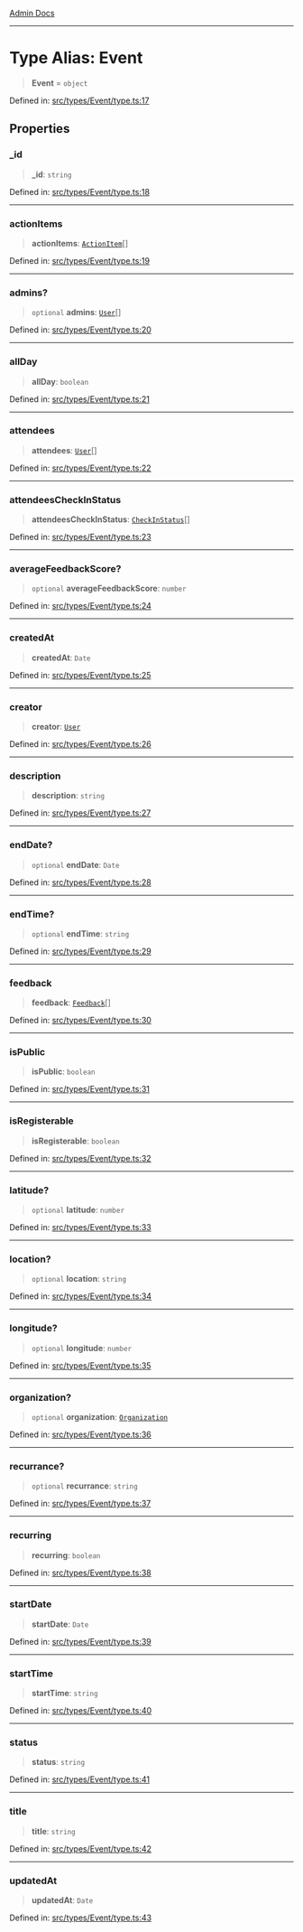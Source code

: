[Admin Docs](/)

***

# Type Alias: Event

> **Event** = `object`

Defined in: [src/types/Event/type.ts:17](https://github.com/PalisadoesFoundation/talawa-admin/blob/main/src/types/Event/type.ts#L17)

## Properties

### \_id

> **\_id**: `string`

Defined in: [src/types/Event/type.ts:18](https://github.com/PalisadoesFoundation/talawa-admin/blob/main/src/types/Event/type.ts#L18)

***

### actionItems

> **actionItems**: [`ActionItem`](../../../actionItem/type-aliases/ActionItem.md)[]

Defined in: [src/types/Event/type.ts:19](https://github.com/PalisadoesFoundation/talawa-admin/blob/main/src/types/Event/type.ts#L19)

***

### admins?

> `optional` **admins**: [`User`](User.md)[]

Defined in: [src/types/Event/type.ts:20](https://github.com/PalisadoesFoundation/talawa-admin/blob/main/src/types/Event/type.ts#L20)

***

### allDay

> **allDay**: `boolean`

Defined in: [src/types/Event/type.ts:21](https://github.com/PalisadoesFoundation/talawa-admin/blob/main/src/types/Event/type.ts#L21)

***

### attendees

> **attendees**: [`User`](User.md)[]

Defined in: [src/types/Event/type.ts:22](https://github.com/PalisadoesFoundation/talawa-admin/blob/main/src/types/Event/type.ts#L22)

***

### attendeesCheckInStatus

> **attendeesCheckInStatus**: [`CheckInStatus`](../../../CheckIn/type/type-aliases/CheckInStatus.md)[]

Defined in: [src/types/Event/type.ts:23](https://github.com/PalisadoesFoundation/talawa-admin/blob/main/src/types/Event/type.ts#L23)

***

### averageFeedbackScore?

> `optional` **averageFeedbackScore**: `number`

Defined in: [src/types/Event/type.ts:24](https://github.com/PalisadoesFoundation/talawa-admin/blob/main/src/types/Event/type.ts#L24)

***

### createdAt

> **createdAt**: `Date`

Defined in: [src/types/Event/type.ts:25](https://github.com/PalisadoesFoundation/talawa-admin/blob/main/src/types/Event/type.ts#L25)

***

### creator

> **creator**: [`User`](User.md)

Defined in: [src/types/Event/type.ts:26](https://github.com/PalisadoesFoundation/talawa-admin/blob/main/src/types/Event/type.ts#L26)

***

### description

> **description**: `string`

Defined in: [src/types/Event/type.ts:27](https://github.com/PalisadoesFoundation/talawa-admin/blob/main/src/types/Event/type.ts#L27)

***

### endDate?

> `optional` **endDate**: `Date`

Defined in: [src/types/Event/type.ts:28](https://github.com/PalisadoesFoundation/talawa-admin/blob/main/src/types/Event/type.ts#L28)

***

### endTime?

> `optional` **endTime**: `string`

Defined in: [src/types/Event/type.ts:29](https://github.com/PalisadoesFoundation/talawa-admin/blob/main/src/types/Event/type.ts#L29)

***

### feedback

> **feedback**: [`Feedback`](Feedback.md)[]

Defined in: [src/types/Event/type.ts:30](https://github.com/PalisadoesFoundation/talawa-admin/blob/main/src/types/Event/type.ts#L30)

***

### isPublic

> **isPublic**: `boolean`

Defined in: [src/types/Event/type.ts:31](https://github.com/PalisadoesFoundation/talawa-admin/blob/main/src/types/Event/type.ts#L31)

***

### isRegisterable

> **isRegisterable**: `boolean`

Defined in: [src/types/Event/type.ts:32](https://github.com/PalisadoesFoundation/talawa-admin/blob/main/src/types/Event/type.ts#L32)

***

### latitude?

> `optional` **latitude**: `number`

Defined in: [src/types/Event/type.ts:33](https://github.com/PalisadoesFoundation/talawa-admin/blob/main/src/types/Event/type.ts#L33)

***

### location?

> `optional` **location**: `string`

Defined in: [src/types/Event/type.ts:34](https://github.com/PalisadoesFoundation/talawa-admin/blob/main/src/types/Event/type.ts#L34)

***

### longitude?

> `optional` **longitude**: `number`

Defined in: [src/types/Event/type.ts:35](https://github.com/PalisadoesFoundation/talawa-admin/blob/main/src/types/Event/type.ts#L35)

***

### organization?

> `optional` **organization**: [`Organization`](../../../Organization/type/type-aliases/Organization.md)

Defined in: [src/types/Event/type.ts:36](https://github.com/PalisadoesFoundation/talawa-admin/blob/main/src/types/Event/type.ts#L36)

***

### recurrance?

> `optional` **recurrance**: `string`

Defined in: [src/types/Event/type.ts:37](https://github.com/PalisadoesFoundation/talawa-admin/blob/main/src/types/Event/type.ts#L37)

***

### recurring

> **recurring**: `boolean`

Defined in: [src/types/Event/type.ts:38](https://github.com/PalisadoesFoundation/talawa-admin/blob/main/src/types/Event/type.ts#L38)

***

### startDate

> **startDate**: `Date`

Defined in: [src/types/Event/type.ts:39](https://github.com/PalisadoesFoundation/talawa-admin/blob/main/src/types/Event/type.ts#L39)

***

### startTime

> **startTime**: `string`

Defined in: [src/types/Event/type.ts:40](https://github.com/PalisadoesFoundation/talawa-admin/blob/main/src/types/Event/type.ts#L40)

***

### status

> **status**: `string`

Defined in: [src/types/Event/type.ts:41](https://github.com/PalisadoesFoundation/talawa-admin/blob/main/src/types/Event/type.ts#L41)

***

### title

> **title**: `string`

Defined in: [src/types/Event/type.ts:42](https://github.com/PalisadoesFoundation/talawa-admin/blob/main/src/types/Event/type.ts#L42)

***

### updatedAt

> **updatedAt**: `Date`

Defined in: [src/types/Event/type.ts:43](https://github.com/PalisadoesFoundation/talawa-admin/blob/main/src/types/Event/type.ts#L43)

